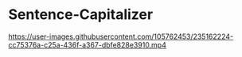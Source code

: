 # Sentence-Capitalizer




https://user-images.githubusercontent.com/105762453/235162224-cc75376a-c25a-436f-a367-dbfe828e3910.mp4

